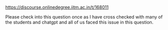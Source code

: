 https://discourse.onlinedegree.iitm.ac.in/t/168011

Please check into this question once as I have cross checked with many of the students and chatgpt and all of us faced  this issue in this question.